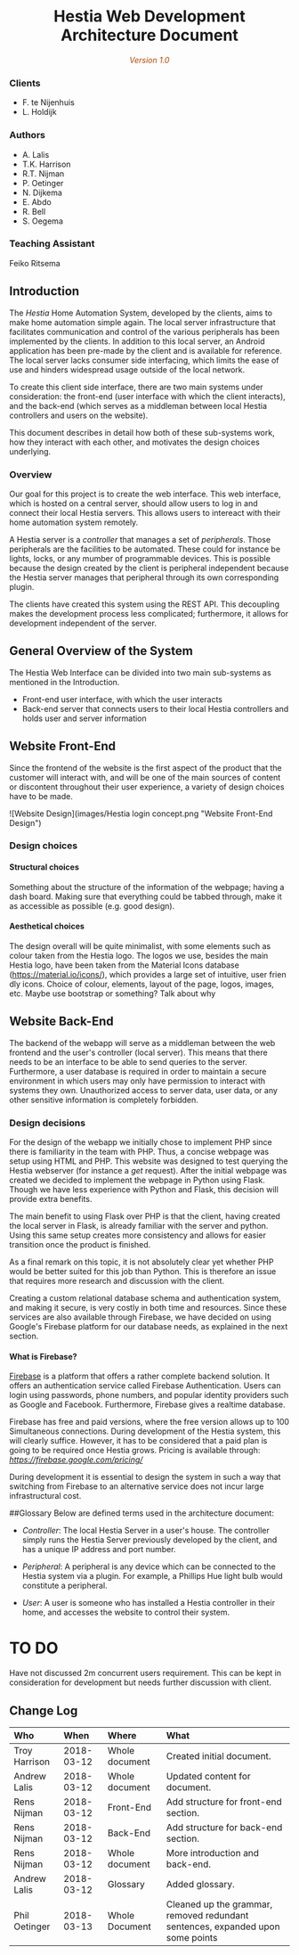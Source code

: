 <center>
	<!-- Title image and text. -->
	<h1>Hestia Web Development Architecture Document</h1>
	<span style="font-style: italic; color: #b34700">Version 1.0</span>
</center>

### Clients
- F. te Nijenhuis
- L. Holdijk

### Authors
* A. Lalis
* T.K. Harrison
* R.T. Nijman
* P. Oetinger
* N. Dijkema
* E. Abdo
* R. Bell
* S. Oegema

### Teaching Assistant
Feiko Ritsema

## Introduction
The *Hestia* Home Automation System, developed by the clients, aims to make home automation simple again. The local server infrastructure that facilitates communication and control of the various peripherals has been implemented by the clients. In addition to this local server, an Android application has been pre-made by the client and is available for reference. The local server lacks consumer side interfacing, which limits the ease of use and hinders widespread usage outside of the local network.

To create this client side interface, there are two main systems under consideration: the front-end (user interface with which the client interacts), and the back-end (which serves as a middleman between local Hestia controllers and users on the website).

This document describes in detail how both of these sub-systems work, how they interact with each other, and motivates the design choices underlying.


### Overview
Our goal for this project is to create the web interface. This web interface, which is hosted on a central server, should allow users to log in and connect their local Hestia servers. This allows users to intereact with their home automation system remotely.

A Hestia server is a *controller* that manages a set of *peripherals*. Those peripherals are the facilities to be automated. These could for instance be lights, locks, or any mumber of programmable devices. This is possible because the design created by the client is peripheral independent because the Hestia server manages that peripheral through its own corresponding plugin.

The clients have created this system using the REST API. This decoupling makes the development process less complicated; furthermore, it allows for development independent of the server. 

## General Overview of the System
The Hestia Web Interface can be divided into two main sub-systems as mentioned in the Introduction.
* Front-end user interface, with which the user interacts
* Back-end server that connects users to their local Hestia controllers and holds user and server information

## Website Front-End
Since the frontend of the website is the first aspect of the product that the customer will interact with, and will be one of the main sources of content or discontent throughout their user experience, a variety of design choices have to be made. 

![Website Design](images/Hestia login concept.png  "Website Front-End Design")

### Design choices

#### Structural choices
Something about the structure of the information of the webpage; having a dash board.
Making sure that everything could be tabbed through, make it as accessible as possible (e.g. good design).
#### Aesthetical choices
The design overall will be quite minimalist, with some elements such as colour taken from the Hestia logo. The logos we use, besides the main Hestia logo, have been taken from the Material Icons database (https://material.io/icons/), which provides a large set of intuitive, user frien dly icons.
Choice of colour, elements, layout of the page, logos, images, etc.
Maybe use bootstrap or something? Talk about why

## Website Back-End
The backend of the webapp will serve as a middleman between the web frontend and the user's controller (local server). This means that there needs to be an interface to be able to send queries to the server. Furthermore, a user database is required in order to maintain a secure environment in which users may only have permission to interact with systems they own. Unauthorized access to server data, user data, or any other sensitive information is completely forbidden.

### Design decisions
For the design of the webapp we initially chose to implement PHP since there is familiarity in the team with PHP. Thus, a concise webpage was setup using HTML and PHP. This website was designed to test querying the Hestia webserver (for instance a *get* request). After the initial webpage was created we decided to implement the webpage in Python using Flask. Though we have less experience with Python and Flask, this decision will provide extra benefits. 

The main benefit to using Flask over PHP is that the client, having created the local server in Flask, is already familiar with the server and python. Using this same setup creates more consistency and allows for easier transition once the product is finished.

As a final remark on this topic, it is not absolutely clear yet whether PHP would be better suited for this job than Python. This is therefore an issue that requires more research and discussion with the client.

Creating a custom relational database schema and authentication system, and making it secure, is very costly in both time and resources. Since these services are also available through Firebase, we have decided on using Google's Firebase platform for our database needs, as explained in the next section.

#### What is Firebase?
[Firebase](https://firebase.google.com/) is a platform that offers a rather complete backend solution. It offers an authentication service called Firebase Authentication. Users can login using passwords, phone numbers, and popular identity providers such as Google and Facebook. Furthermore, Firebase gives a realtime database.

Firebase has free and paid versions, where the free version allows up to 100 Simultaneous connections. During development of the Hestia system, this will clearly suffice. However, it has to be considered that a paid plan is going to be required once Hestia grows. Pricing is available through: *https://firebase.google.com/pricing/* 

During development it is essential to design the system in such a way that switching from Firebase to an alternative service does not incur large infrastructural cost.

##Glossary
Below are defined terms used in the architecture document:

* *Controller*: The local Hestia Server in a user's house. The controller simply runs the Hestia Server previously developed by the client, and has a unique IP address and port number.

* *Peripheral*: A peripheral is any device which can be connected to the Hestia system via a plugin. For example, a Phillips Hue light bulb would constitute a peripheral.

* *User*: A user is someone who has installed a Hestia controller in their home, and accesses the website to control their system.

# TO DO
Have not discussed 2m concurrent users requirement. This can be kept in consideration for development but needs further discussion with client.

## Change Log

| Who            |       When  | Where          | What                                |
| :---           |       :---  | :---           | :---                                |
| Troy Harrison  |  2018-03-12 | Whole document | Created initial document.           |
| Andrew Lalis   |  2018-03-12 | Whole document | Updated content for document.       |
| Rens Nijman    |  2018-03-12 | Front-End      | Add structure for front-end section.|
| Rens Nijman    |  2018-03-12 | Back-End       | Add structure for back-end section. |
| Rens Nijman    |  2018-03-12 | Whole document | More introduction and back-end.     |
| Andrew Lalis | 2018-03-12 | Glossary | Added glossary. |
| Phil Oetinger  |  2018-03-13 | Whole Document | Cleaned up the grammar, removed redundant sentences, expanded upon some points |
